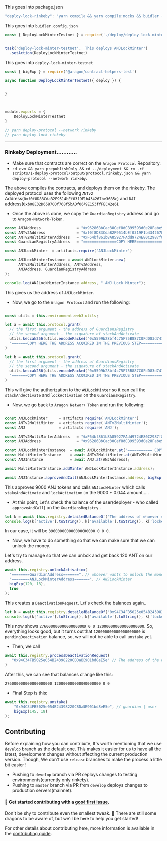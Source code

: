 This goes into package.json

```js
"deploy-lock-rinkeby": "yarn compile && yarn compile:mocks && buidler --config buidler.config.js --network rinkeby deploy-lock-minter-testnet"
```

This goes into `buidler.config.json`

```js
const { DeployLockMinterTestnet } = require('./deploy/deploy-lock-minter-testnet')


task('deploy-lock-minter-testnet', 'This deploys ANJLockMinter')
  .setAction(DeployLockMinterTestnet)
```

This goes into `deploy-lock-minter-testnet`

```js
const { bigExp } = require('@aragon/contract-helpers-test')

async function DeployLockMinterTestnet({ deploy }) {


}   



module.exports = {
    DeployLockMinterTestnet
}

// yarn deploy-protocol --network rinkeby
// yarn deploy-lock-rinkeby

```

----

### Rinkeby Deployment............


* Make sure that contracts are correct on the `Aragon Protocol` Repository.  
* `cd evm && yarn prepublishOnly && cd ../deployment && rm -rf scripts/1-deploy-protocol/output/protocol.rinkeby.json && yarn deploy-protocol --network rinkeby`.

The above compiles the contracts, and deploys them on the rinkeby. The deployed protocol uses the following `ANTv2` Address(`0xf0f8D83CdaB2F9514bEf0319F1b434267be36B5c`)
and `DAI` address(`0xb08E32D658700f768f5bADf0679E153ffFEC42e6`).

* Once the above is done, we copy the `GuardianRegistry` address and go to `Aragon-Network-Token`.

```js
const ANJAddress                = "0x96286BbCac30Cef8dCB99593d0e28Fabe95F3572";
const ANTv2Address              = "0xf0f8D83CdaB2F9514bEf0319F1b434267be36B5c";
const ANTv2MultiMinterAddress   = "0xF64bf861b8A85927FAdd9724E80C2987f82a9259";
const GuardianRegistryAddress   = "===============COPY HERE===================";

const ANJLockMinter  = artifacts.require('ANJLockMinter')

const ANJLockMinterInstance = await ANJLockMinter.new(
      ANTv2MultiMinterAddress, ANTv2Address, 
      ANJAddress, GuardianRegistryAddress
);

console.log(ANJLockMinterInstance.address, " ANJ Lock Minter");
```

This gives us the address of `ANJLockMinter`.

* Now, we go to the `Aragon Protocol` and run the following:

```js

const utils = this.environment.web3.utils;

let a = await this.protocol.grant(
  // the first argument - the address of GuardiansRegistry
  // the second argument - the signature of stackAndActivate
  utils.keccak256(utils.encodePacked("0x5599b28bf4c75F75B887C0FdD83d741ECA06C71d", "0x2b7f012e")),
  "=======COPY HERE THE ADDRESS ACQUIRED IN THE PREVIOUS STEP=================="
)

let b = await this.protocol.grant(
  // the first argument - the address of GuardiansRegistry
  // the second argument - the signature of stackAndActivate
  utils.keccak256(utils.encodePacked("0x5599b28bf4c75F75B887C0FdD83d741ECA06C71d", "0x51d2f186")),
  "=======COPY HERE THE ADDRESS ACQUIRED IN THE PREVIOUS STEP==================" // the address of ANJLockMinter
)
```

This will give the authorization to the `ANJLockMinter` so it can call the `stackAndActivate` and `lockActivation` on the `GuardiansRegistry`.

* Now, we go back to `Aragon Network Token` and run the following:


```js

const ANJLockMinter     = artifacts.require('ANJLockMinter')
const ANTv2MultiMinter  = artifacts.require('ANTv2MultiMinter');
const ANJ               = artifacts.require('ANJ');

const ANTv2MultiMinterAddress   = "0xF64bf861b8A85927FAdd9724E80C2987f82a9259";
const ANJAddress                = "0x96286BbCac30Cef8dCB99593d0e28Fabe95F3572";

const ANJLockMinterInstance  = await ANJLockMinter.at("=========== COPY ANJ LOCK MINTER ADDRESS ACQUIRED PREVIOUSLY ABOVE");
const MultiMinterInstance    = await ANTv2MultiMinter.at(ANTv2MultiMinterAddress);
const ANJInstance            = await ANJ.at(ANJAddress);

await MultiMinterInstance.addMinter(ANJLockMinterInstance.address);

await ANJInstance.approveAndCall(ANJLockMinterInstance.address, bigExp(9000, 18), "0x000000");


```

This approves 9000 ANJ tokens and calls `ANJLockMinter` which calls `stakeAndActivate` and `lockActivation` on the 9000 * 0.044 amount.....


*  At this point, Let's check the balance of the user(deployer - who called `approveAndCall`) on the `GuardiansRegistry` .

```js
let k = await this.registry.detailedBalanceOf("The address of whoever called ApproveAndCall");
console.log(k['active'].toString(), k['available'].toString(), k['locked'].toString(), k['pendingDeactivation'].toString());
```

In our case, it will be `396000000000000000000 0 0 0`.


* Now, we have to do something so that we can make sure that we can unlock the money.

Let's try to manage so that we can unlock and get back 120 ANT on our address.

```js
await this.registry.unlockActivation(
  "========GuardianAddress=======", // whoever wants to unlock the money.
  "========ANJLockMinterAddress=======", // ANJLockMinter
  bigExp(120, 18),
  true
);
```


This creates a `DeactivationRequest`. Let's check the balances again..

```js
let k = await this.registry.detailedBalanceOf("0x94C34FB5025e054B24398220CBDaBE901bd8eE5e");
console.log(k['active'].toString(), k['available'].toString(), k['locked'].toString(), k['pendingDeactivation'].toString());
```

This now shows `276000000000000000000 0 0 120000000000000000000`. So, everything looks good, but it turns out that 
`120000000000000000000` is `pendingDeactivation` balance, so, we will not be able to call `unstake` yet.

* Then, we call

```js
await this.registry.processDeactivationRequest(
   "0x94C34FB5025e054B24398220CBDaBE901bd8eE5e" // The address of the user|guardian.
)
```

After this, we can see that balances change like this:

```
276000000000000000000 120000000000000000000 0 0
```


* Final Step is this:

```js
await this.registry.unstake(
    "0x94C34FB5025e054B24398220CBDaBE901bd8eE5e", // guardian | user
    bigExp(145, 18)
);
```





## Contributing

Before explaining how you can contribute, It's worth mentioning that we use `develop` branch as the default one. This makes it easier for us to
have all the latest, development changes without affecting the current production version. Though, We don't use `release` branches to make the process a little bit easier !
 * Pushing to `develop` branch via PR deploys changes to testing environments(currently only rinkeby). 
 * Pushing to `master` branch via PR from `develop` deploys changes to production servers(mainnet).

#### 👋 Get started contributing with a [good first issue](https://github.com/aragon/protocol-dashboard/issues?q=is%3Aissue+is%3Aopen+label%3A%22good+first+issue%22).

Don't be shy to contribute even the smallest tweak. 🐲 There are still some dragons to be aware of, but we'll be here to help you get started!

For other details about contributing here, more information is available in the [contributing guide](./CONTRIBUTING.md).

